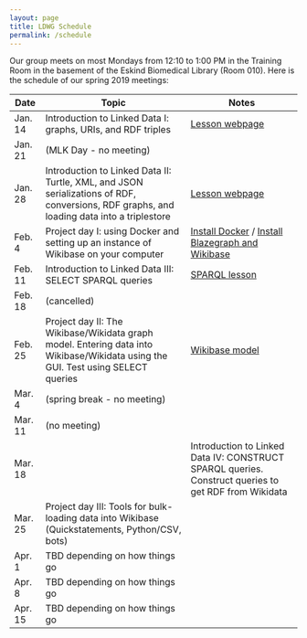 ```yaml
---
layout: page
title: LDWG Schedule
permalink: /schedule
---
```



Our group meets on most Mondays from 12:10 to 1:00 PM in the Training Room in the basement of the Eskind Biomedical Library (Room 010).  Here is the schedule of our spring 2019 meetings:

| Date | Topic | Notes |
|------|-------|-------|
| Jan. 14 | Introduction to Linked Data I: graphs, URIs, and RDF triples | [Lesson webpage](https://heardlibrary.github.io/digital-scholarship/lod/graphs/) |
| Jan. 21 | (MLK Day - no meeting) |  |
| Jan. 28 | Introduction to Linked Data II: Turtle, XML, and JSON serializations of RDF, conversions, RDF graphs, and loading data into a triplestore | [Lesson webpage](https://heardlibrary.github.io/digital-scholarship/lod/serialization/) |
| Feb. 4 | Project day I: using Docker and setting up an instance of Wikibase on your computer | [Install Docker](https://heardlibrary.github.io/digital-scholarship/host/docker/) / [Install Blazegraph and Wikibase](https://heardlibrary.github.io/digital-scholarship/lod/install/)|
| Feb. 11 | Introduction to Linked Data III: SELECT SPARQL queries | [SPARQL lesson](https://heardlibrary.github.io/digital-scholarship/lod/sparql/) |
| Feb. 18 | (cancelled) |  |
| Feb. 25 | Project day II: The Wikibase/Wikidata graph model. Entering data into Wikibase/Wikidata using the GUI. Test using SELECT queries | [Wikibase model](https://heardlibrary.github.io/digital-scholarship/lod/wikibase/) |
| Mar. 4 | (spring break - no meeting) |  |
| Mar. 11 | (no meeting) |  |
| Mar. 18 | | Introduction to Linked Data IV: CONSTRUCT SPARQL queries.  Construct queries to get RDF from Wikidata |
| Mar. 25 | Project day III: Tools for bulk-loading data into Wikibase (Quickstatements, Python/CSV, bots) |  |
| Apr. 1 | TBD depending on how things go |  |
| Apr. 8 | TBD depending on how things go |  |
| Apr. 15 | TBD depending on how things go |  |
